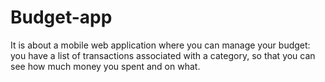 # Budget-app
It is about a mobile web application where you can manage your budget: you have a list of transactions associated with a category, so that you can see how much money you spent and on what.
